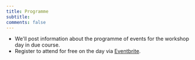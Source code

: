 ```yaml
---
title: Programme 
subtitle: 
comments: false
---
```


* We'll post information about the programme of events for the workshop day in due course.
* Register to attend for free on the day via [Eventbrite](https://www.eventbrite.com/e/cmna-xxi-the-21st-workshop-on-computational-models-of-natural-argument-tickets-160894310213).


<!--
CMNA 20 will be using Zoom for meeting participants. We'll distribute links to registered delegates prior to the meeting. CMNA will also be streaming our meeting using Facebook Live on the [CMNA Facebook page](https://www.facebook.com/CMNAworkshops/). 

[CMNA 2020 Proceedings](http://ceur-ws.org/Vol-2669/) are now available published through CEUR Workshop Proceedings.

Note that all times are in Central European Time (GMT +2)

# Session #1 (09:00-12:30 CET)

Use [this link](https://www.timeanddate.com/worldclock/fixedtime.html?msg=CMNA+Part+1+%28Italy+morning+time%29&iso=20200908T09&p1=215&ah=3&am=30) to double check the time in your own timezone for the morning session.

|  Authors | Title  | Time  |
|----------|---|---|
| | **Introductory Remarks** | 09:00-09:15 |
|  Zhe Yu | [A Context-based Argumentation Framework with Values](http://ceur-ws.org/Vol-2669/paper1.pdf)  | 09:15-09:45  | 
|  Davide Liga and Monica Palmirani | [Transfer Learning with Sentence Embeddings for Argumentative Evidence Classification](http://ceur-ws.org/Vol-2669/paper2.pdf)  |  09:45-10:15 | 
| | **BREAK** | 10:15-11:00 | 
|  Henry Prakken | [On Validating Theories of Abstract Argumentation Frameworks: the Case of Bipolar Argumentation Frameworks](http://ceur-ws.org/Vol-2669/paper3.pdf) | 11:00-11:30 |
|  Simon Wells   | [Datastores for Argumentation Data](http://ceur-ws.org/Vol-2669/paper4.pdf)  | 11:30-12:00  | 
| | **Discussion** | 12:00-12:30 |
| | **Lunch Break** | 12:30-13:45 |

# Invited Speaker (13:45-14:30 CET)

**Title:** The Dynamics of Knowledge: Argumentation and Belief Revision

**Speaker:** Guillermo R. Simari, Universidad Nacional del Sur

**Abstract:** The exploration of the relationships between belief revision and computational argumentation has led to significant contributions for both areas; several techniques employed in belief revision are being studied to formalize the dynamics of argumentation frameworks and the capabilities of the argumentation-based defeasible reasoning are being used to define belief change operators. By briefly considering the fundamental ideas of both areas it is possible to examine some of the mutually beneficial cross-application in different proposals that model reasoning mechanisms that combine contributions from the two domains.

# Session #2 (14:45-18:00 CET)

Use [this link](https://www.timeanddate.com/worldclock/fixedtime.html?msg=CMNA+Part+1+%28Italy+morning+time%29&iso=20200908T1445&p1=215&ah=3&am=15) to double check the time in your own timezone for the afternoon session.


|  Authors | Title  | Time  |
|----------|---|---|
| | **Introductory Remarks** | 14:45-15:00 |
| Nancy Green and L. Joshua Crotts  | [Argument Schemes for AI Ethics Education](http://ceur-ws.org/Vol-2669/paper5.pdf) | 15:00-15:30 | 
| Davide Liga and Monica Palmirani  | [Argumentation Schemes as Templates? Combining Bottom-up and Top-down Knowledge Representation](http://ceur-ws.org/Vol-2669/paper6.pdf) | 15:30-15:45 |  
| Laura Moss, Derek Sleeman and John Kinsella | [Persuasive Argument Schemes for Clinical Conflict Resolution: an Empirical Study](http://ceur-ws.org/Vol-2669/paper7.pdf) | 15:45-16:15 |
| | **BREAK** | 16:15-16:45 |
| Henrique M. R. Jasinski, Mariela Morveli Espinoza and Cesar A. Tacla. | [Generating Pseudo-natural Explanations for Goal Selection](http://ceur-ws.org/Vol-2669/paper8.pdf) | 16:45-17:00 |
| Nancy Green and L. Joshua Crotts | [Towards Automatic Detection of Antithesis](http://ceur-ws.org/Vol-2669/paper9.pdf) | 17:00-17:15 |
| Trevor Bench-Capon | [Explaining Legal Decisions Using IRAC](http://ceur-ws.org/Vol-2669/paper10.pdf) | 17:15-17:45 |
| | **Closing Remarks** | 17:45-18:00 |


-->
